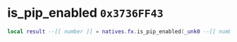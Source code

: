 # is_pip_enabled `0x3736FF43`

```lua
local result --[[ number ]] = natives.fx.is_pip_enabled(_unk0 --[[ number ]])
```